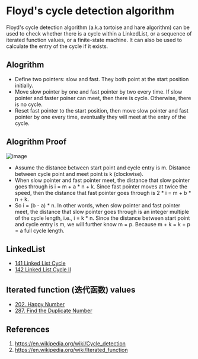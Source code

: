 # Floyd's cycle detection algorithm

Floyd's cycle detection algorithm (a.k.a tortoise and hare algorithm) can be used to check whether there is a cycle within a LinkedList, or a sequence of iterated function values, or a finite-state machine. It can also be used to calculate the entry of the cycle if it exists.


## Alogrithm
- Define two pointers: slow and fast. They both point at the start position initially.
- Move slow pointer by one and fast pointer by two every time. If slow pointer and faster poiner can meet, then there is cycle. Otherwise, there is no cycle.
- Reset fast pointer to the start position, then move slow pointer and fast pointer by one every time, eventually they will meet at the entry of the cycle.

## Alogrithm Proof
![image](https://github.com/idanhuang/DataStructure-and-Algorithm/blob/master/image/floyd's%20cycle%20detection.PNG)

- Assume the distance between start point and cycle entry is m. Distance between cycle point and meet point is k (clockwise).
- When slow pointer and fast pointer meet, the distance that slow pointer goes through is i = m + a * n + k. Since fast pointer moves at twice the speed, then the distance that fast pointer goes through is 2 * i = m + b * n + k.
- So i = (b - a) * n. In other words, when slow pointer and fast pointer meet, the distance that slow pointer goes through is an integer multiple of the cycle length, i.e., i = k * n. Since the distance between start point and cycle entry is m, we will further know m = p. Because m + k = k + p = a full cycle length.

 
## LinkedList
- [141 Linked List Cycle](https://leetcode.com/problems/linked-list-cycle/)
- [142 Linked List Cycle II](https://leetcode.com/problems/linked-list-cycle-ii/)

## Iterated function (迭代函数) values
- [202. Happy Number](https://leetcode.com/problems/happy-number/)
- [287. Find the Duplicate Number](https://leetcode.com/problems/find-the-duplicate-number/)

## References
1. https://en.wikipedia.org/wiki/Cycle_detection
2. https://en.wikipedia.org/wiki/Iterated_function
